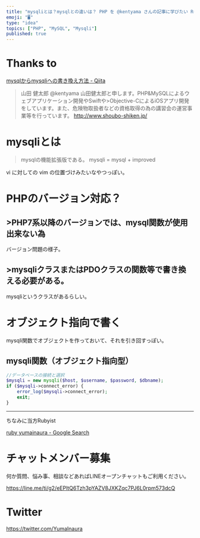 ```yaml
---
title: "mysqliとは？mysqlとの違いは？ PHP を @kentyama さんの記事に学びたい Rubyist"
emoji: "🖥"
type: "idea"
topics: ["PHP", "MySQL", "Mysqli"]
published: true
---
```


# Thanks to

[mysqlからmysqliへの書き換え方法 - Qiita](https://qiita.com/kentyama/items/f7759807445c3863ccaa)
 
>山田 健太郎
>@kentyama
>山田健太郎と申します。PHP&MySQLによるウェブアプリケーション開発やSwiftや>Objective-CによるiOSアプリ開発をしています。また、危険物取扱者などの資格取得の為の講習会の運営事業等を行っています。
>http://www.shoubo-shiken.jp/

# mysqliとは

>mysqlの機能拡張版である。
>mysqli = mysql + improved

vi に対しての vim の位置づけみたいなやつっぽい。

# PHPのバージョン対応？

## >PHP7系以降のバージョンでは、mysql関数が使用出来ない為

バージョン問題の様子。


## >mysqliクラスまたはPDOクラスの関数等で書き換える必要がある。

mysqliというクラスがあるらしい。


# オブジェクト指向で書く

mysqli関数でオブジェクトを作っておいて、それを引き回すっぽい。

## mysqli関数（オブジェクト指向型）

```php
//データベースの接続と選択
$mysqli = new mysqli($host, $username, $password, $dbname);
if ($mysqli->connect_error) {
    error_log($mysqli->connect_error);
    exit;
}
```

---

ちなみに当方Rubyist

[ruby yumainaura - Google Search](https://www.google.com/search?q=ruby+yumainaura&oq=ruby+yumainaura&aqs=chrome..69i57j0j69i60l3j0.2008j0j7&sourceid=chrome&ie=UTF-8)








<!-- Update From Qiita API -->

# チャットメンバー募集


何か質問、悩み事、相談などあればLINEオープンチャットもご利用ください。

https://line.me/ti/g2/eEPltQ6Tzh3pYAZV8JXKZqc7PJ6L0rpm573dcQ





# Twitter


https://twitter.com/YumaInaura


<!-- Update From Qiita API -->



